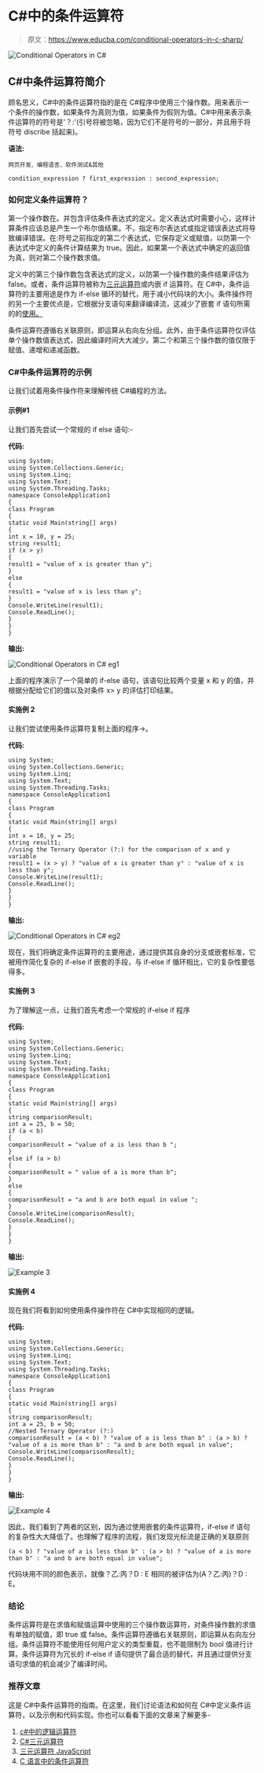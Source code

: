 # C#中的条件运算符

> 原文：<https://www.educba.com/conditional-operators-in-c-sharp/>

![Conditional Operators in C#](img/c5963077c49b3c788f4f4e409592b2eb.png)



## C#中条件运算符简介

顾名思义，C#中的条件运算符指的是在 C#程序中使用三个操作数。用来表示一个条件的操作数，如果条件为真则为值，如果条件为假则为值。C#中用来表示条件运算符的符号是'？:'(引号将被忽略，因为它们不是符号的一部分，并且用于将符号 discribe 括起来)。

**语法:**

<small>网页开发、编程语言、软件测试&其他</small>

```
condition_expression ? first_expression : second_expression;
```

### 如何定义条件运算符？

第一个操作数在。并包含评估条件表达式的定义。定义表达式时需要小心，这样计算条件应该总是产生一个布尔值结果。不，指定布尔表达式或指定错误表达式将导致编译错误。在:符号之前指定的第二个表达式，它保存定义或赋值，以防第一个表达式中定义的条件计算结果为 true。因此，如果第一个表达式中确定的返回值为真，则对第二个操作数求值。

定义中的第三个操作数包含表达式的定义，以防第一个操作数的条件结果评估为 false。或者，条件运算符被称为[三元运算符](https://www.educba.com/ternary-operator-in-php/)或内嵌 if 运算符。在 C#中，条件运算符的主要用途是作为 if-else 循环的替代，用于减小代码块的大小。条件操作符的另一个主要优点是，它根据分支语句来翻译编译流，这减少了嵌套 if 语句所需的的[使用。](https://www.educba.com/nested-if-statement-in-c/)

条件运算符遵循右关联原则，即运算从右向左分组。此外，由于条件运算符仅评估单个操作数值表达式，因此编译时间大大减少。第二个和第三个操作数的值仅限于赋值、递增和递减函数。

### C#中条件运算符的示例

让我们试着用条件操作符来理解传统 C#编程的方法。

#### 示例#1

让我们首先尝试一个常规的 if else 语句:-

**代码:**

```
using System;
using System.Collections.Generic;
using System.Linq;
using System.Text;
using System.Threading.Tasks;
namespace ConsoleApplication1
{
class Program
{
static void Main(string[] args)
{
int x = 10, y = 25;
string result1;
if (x > y)
{
result1 = "value of x is greater than y";
}
else
{
result1 = "value of x is less than y";
}
Console.WriteLine(result1);
Console.ReadLine();
}
}
}
```

**输出:**

![Conditional Operators in C# eg1](img/4efc5175f8f4e50634c2843fd5c550bc.png)



上面的程序演示了一个简单的 if-else 语句，该语句比较两个变量 x 和 y 的值，并根据分配给它们的值以及对条件 x> y 的评估打印结果。

#### 实施例 2

让我们尝试使用条件运算符复制上面的程序→。

**代码:**

```
using System;
using System.Collections.Generic;
using System.Linq;
using System.Text;
using System.Threading.Tasks;
namespace ConsoleApplication1
{
class Program
{
static void Main(string[] args)
{
int x = 10, y = 25;
string result1;
//using the Ternary Operator (?:) for the comparison of x and y variable
result1 = (x > y) ? "value of x is greater than y" : "value of x is less than y";
Console.WriteLine(result1);
Console.ReadLine();
}
}
}
```

**输出:**

![Conditional Operators in C# eg2](img/b515cd5381ea6012eb5fcf51252f8f46.png)



现在，我们将确定条件运算符的主要用途，通过提供其自身的分支或嵌套标准，它被用作简化复杂的 if-else if 嵌套的手段，与 if-else if 循环相比，它的复杂性要低得多。

#### 实施例 3

为了理解这一点，让我们首先考虑一个常规的 if-else if 程序

**代码:**

```
using System;
using System.Collections.Generic;
using System.Linq;
using System.Text;
using System.Threading.Tasks;
namespace ConsoleApplication1
{
class Program
{
static void Main(string[] args)
{
string comparisonResult;
int a = 25, b = 50;
if (a < b)
{
comparisonResult = "value of a is less than b ";
}
else if (a > b)
{
comparisonResult = " value of a is more than b";
}
else
{
comparisonResult = "a and b are both equal in value ";
}
Console.WriteLine(comparisonResult);
Console.ReadLine();
}
}
}
```

**输出:**

![Example 3](img/e81270d6bfb052b387c6ed04e4ec3b37.png)



#### 实施例 4

现在我们将看到如何使用条件操作符在 C#中实现相同的逻辑。

**代码:**

```
using System;
using System.Collections.Generic;
using System.Linq;
using System.Text;
using System.Threading.Tasks;
namespace ConsoleApplication1
{
class Program
{
static void Main(string[] args)
{
string comparisonResult;
int a = 25, b = 50;
//Nested Ternary Operator (?:)
comparisonResult = (a < b) ? "value of a is less than b" : (a > b) ? "value of a is more than b" : "a and b are both equal in value";
Console.WriteLine(comparisonResult);
Console.ReadLine();
}
}
}
```

**输出:**

![Example 4](img/4c6e1b48dbc7c9cc9616c2d21eb701df.png)



因此，我们看到了两者的区别，因为通过使用嵌套的条件运算符，if-else if 语句的复杂性大大降低了。也理解了程序的流程，我们发现光标流是正确的关联原则

```
(a < b) ? "value of a is less than b" : (a > b) ? "value of a is more than b" : "a and b are both equal in value";
```

代码块用不同的颜色表示，就像？乙:丙？D : E 相同的被评估为(A？乙:丙)？D : E。

### 结论

条件运算符是在求值和赋值运算中使用的三个操作数运算符，对条件操作数的求值有单独的赋值，即 true 或 false。条件运算符遵循右关联原则，即运算从右向左分组。条件运算符不能使用任何用户定义的类型重载，也不能限制为 bool 值进行计算。条件运算符为冗长的 if-else if 语句提供了最合适的替代，并且通过提供分支语句求值的机会减少了编译时间。

### 推荐文章

这是 C#中条件运算符的指南。在这里，我们讨论语法和如何在 C#中定义条件运算符，以及示例和代码实现。你也可以看看下面的文章来了解更多-

1.  [c#中的逻辑运算符](https://www.educba.com/logical-operators-in-c-sharp/)
2.  [C#三元运算符](https://www.educba.com/c-sharp-ternary-operators/)
3.  [三元运算符 JavaScript](https://www.educba.com/ternary-operator-javascript/)
4.  [C 语言中的条件运算符](https://www.educba.com/conditional-operator-in-c/)





